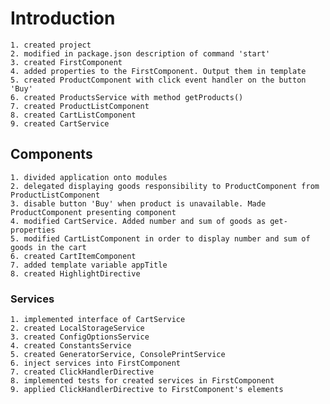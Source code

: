 # Introduction

    1. created project
    2. modified in package.json description of command 'start'
    3. created FirstComponent
    4. added properties to the FirstComponent. Output them in template
    5. created ProductComponent with click event handler on the button 'Buy'
    6. created ProductsService with method getProducts()
    7. created ProductListComponent
    8. created CartListComponent
    9. created CartService

## Components

    1. divided application onto modules
    2. delegated displaying goods responsibility to ProductComponent from ProductListComponent
    3. disable button 'Buy' when product is unavailable. Made ProductComponent presenting component
    4. modified CartService. Added number and sum of goods as get-properties
    5. modified CartListComponent in order to display number and sum of goods in the cart
    6. created CartItemComponent
    7. added template variable appTitle
    8. created HighlightDirective

### Services

    1. implemented interface of CartService
    2. created LocalStorageService
    3. created ConfigOptionsService
    4. created ConstantsService
    5. created GeneratorService, ConsolePrintService
    6. inject services into FirstComponent
    7. created ClickHandlerDirective
    8. implemented tests for created services in FirstComponent
    9. applied ClickHandlerDirective to FirstComponent's elements
